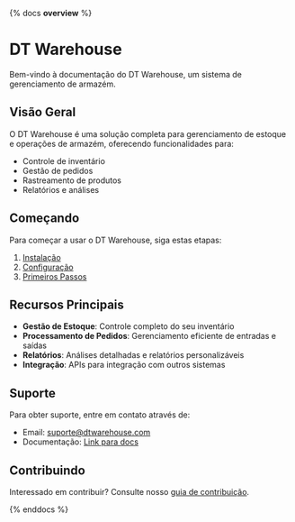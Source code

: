 {% docs __overview__ %}

# DT Warehouse

Bem-vindo à documentação do DT Warehouse, um sistema de gerenciamento de armazém.

## Visão Geral

O DT Warehouse é uma solução completa para gerenciamento de estoque e operações de armazém, oferecendo funcionalidades para:

- Controle de inventário
- Gestão de pedidos
- Rastreamento de produtos
- Relatórios e análises

## Começando

Para começar a usar o DT Warehouse, siga estas etapas:

1. [Instalação](./installation.md)
2. [Configuração](./configuration.md)
3. [Primeiros Passos](./getting-started.md)

## Recursos Principais

- **Gestão de Estoque**: Controle completo do seu inventário
- **Processamento de Pedidos**: Gerenciamento eficiente de entradas e saídas
- **Relatórios**: Análises detalhadas e relatórios personalizáveis
- **Integração**: APIs para integração com outros sistemas

## Suporte

Para obter suporte, entre em contato através de:
- Email: suporte@dtwarehouse.com
- Documentação: [Link para docs](./support.md)

## Contribuindo

Interessado em contribuir? Consulte nosso [guia de contribuição](./contributing.md).

{% enddocs %}